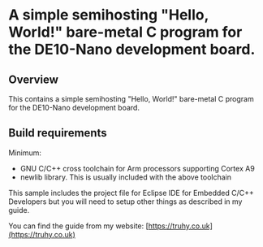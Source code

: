# A simple semihosting "Hello, World!" bare-metal C program for the DE10-Nano development board.

## Overview

This contains a simple semihosting "Hello, World!" bare-metal C program for the
DE10-Nano development board.

## Build requirements

Minimum:
- GNU C/C++ cross toolchain for Arm processors supporting Cortex A9
- newlib library.  This is usually included with the above toolchain

This sample includes the project file for Eclipse IDE for Embedded C/C++
Developers but you will need to setup other things as described in my guide.

You can find the guide from my website:
[https://truhy.co.uk](https://truhy.co.uk)